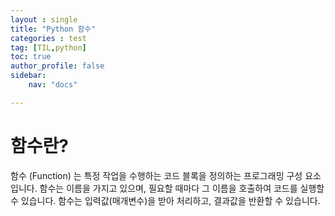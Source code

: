 ```yaml
---
layout : single
title: "Python 함수"
categories : test
tag: [TIL,python]
toc: true
author_profile: false
sidebar:
    nav: "docs"

---
```




# 함수란?



함수 (Function) 는 특정 작업을 수행하는 코드 블록을 정의하는 프로그래밍 구성 요소입니다. 함수는 이름을 가지고 있으며, 필요할 때마다 그 이름을 호출하여 코드를 실행할 수 있습니다. 함수는 입력값(매개변수)을 받아 처리하고, 결과값을 반환할 수 있습니다.


